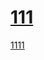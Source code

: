 # [111](https://github.com/KeyJim/11/blob/master/111)
[1111](http://note.youdao.com/noteshare?id=5cbe5188da992ffcfa1bdc1518ede6ce&sub=34CF30AC1DB047A2BCEDBB34211672CD)
